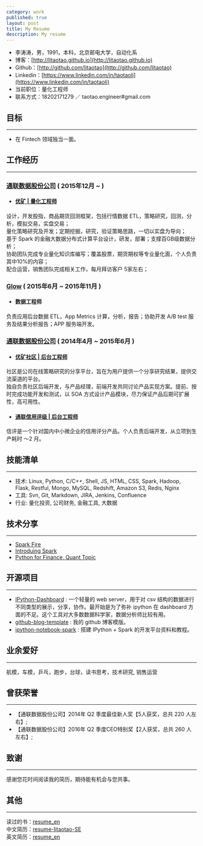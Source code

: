 ```yaml
---
category: work
published: true
layout: post
title: My Resume
description: My resume
---
```


>
- 李涛涛，男，1991，本科，北京邮电大学，自动化系
- 博客：[http://litaotao.github.io](http://litaotao.github.io)
- Github：[http://github.com/litaotao](http://github.com/litaotao)
- Linkedin：[https://www.linkedin.com/in/taotaoli](https://www.linkedin.com/in/taotaoli)
- 当前职位：量化工程师
- 联系方式：18202171279 ／ taotao.engineer#gmail.com


目标
---  
---

- 在 Fintech 领域独当一面。


工作经历
---  
---

### [通联数据股份公司](http://www.datayes.com/#/home) ( 2015年12月 ~  )

- #### [优矿 | 量化工程师](uqer.io)

>
设计，开发股指，商品期货回测框架，包括行情数据 ETL，策略研究，回测，分析，模拟交易，实盘交易；      
量化策略研究及开发；定期挖掘，研究，验证策略思路，一切以实盘为导向；    
基于 Spark 的金融大数据分布式计算平台设计，研发，部署；支撑百GB级数据分析；    
协助团队完成专业量化知识库编写；覆盖股票，期货期权等专业量化面，个人负责其中10%的内容；     
配合运营，销售团队完成相关工作，每月拜访客户 5家左右；    

### [Glow](http://www.glowing.com/) ( 2015年6月 ~ 2015年11月 )

- #### 数据工程师

>
负责应用后台数据 ETL，App Metrics 计算，分析，报告；协助开发 A/B test 服务及结果分析报告；APP 服务端开发。

### [通联数据股份公司](http://www.datayes.com/#/home) ( 2014年4月 ~ 2015年6月 )

- #### [优矿社区 | 后台工程师](https://uqer.io/community/list)

>   
社区是公司在线策略研究的分享平台，旨在为用户提供一个分享研究结果，提供交流渠道的平台。  
独自负责社区后端开发，与产品经理，前端开发共同讨论产品实现方案。提前、按时完成功能开发和测试，以 SOA 方式设计产品模块，尽力保证产品后期可扩展性，高可用性。

- #### [通联信用评级 | 后台工程师](http://www.datayes.com/#/product?state=rating)

>
信评是一个针对国内中小微企业的信用评分产品。个人负责后端开发，从立项到生产耗时 ～2 月。


技能清单
---  
---
- 技术: Linux, Python, C/C++, Shell, JS, HTML, CSS, Spark, Hadoop, Flask, Restful, Mongo, MySQL, Redshift, Amazon S3, Redis, Nginx
- 工具: Svn, Git, Markdown, JIRA, Jenkins, Confluence
- 行业: 量化投资, 公司财务, 金融工具, 大数据


技术分享  
---  
---
- [Spark Fire](http://litaotao.github.io/files/spark-fire.ppt)
- [Introduing Spark](http://litaotao.github.io/files/introduing_spark.pdf)
- [Python for Finance, Quant Topic](http://litaotao.github.io/files/python-quant-uqer.pdf)


开源项目
---  
---
- [IPython-Dashboard](https://github.com/litaotao/IPython-Dashboard) : 一个轻量的 web server，用于对 csv 结构的数据进行不同类型的展示，分享，协作。最开始是为了弥补 ipython 在 dashboard 方面的不足。这个工具对大多数数据科学家，数据分析师比较有用。
- [github-blog-template](https://github.com/litaotao/github-blog-template) : 我的 github 博客模版。
- [ipython-notebook-spark](https://github.com/litaotao/ipython-notebook-spark) : 搭建 IPython + Spark 的开发平台资料和教程。


业余爱好
---  
---
航模，车模，乒乓，跑步，台球，读书思考，技术研究, 销售运营


曾获荣誉
---  
---  
- 【通联数据股份公司】2014年 Q2 季度最佳新人奖【5人获奖，总共 220 人左右】;
- 【通联数据股份公司】2016年 Q2 季度CEO特别奖【2人获奖，总共 260 人左右】;


致谢
---  
---

感谢您花时间阅读我的简历，期待能有机会与您共事。


其他
---  
---

读过的书：[resume_en](../resume-en)   
中文简历：[resume-litaotao-SE](../files/litaotao-developer-cn.pdf)    
英文简历：[resume_en](../resume-en)
